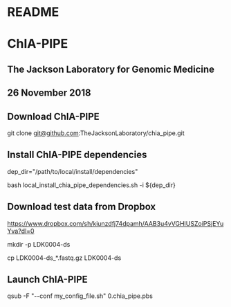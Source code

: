 # README
# ChIA-PIPE
## The Jackson Laboratory for Genomic Medicine
## 26 November 2018


## Download ChIA-PIPE
git clone git@github.com:TheJacksonLaboratory/chia_pipe.git

## Install ChIA-PIPE dependencies
dep_dir="/path/to/local/install/dependencies"

bash local_install_chia_pipe_dependencies.sh -i ${dep_dir}

## Download test data from Dropbox
https://www.dropbox.com/sh/kiunzdfj74dpamh/AAB3u4vVGHIUSZoiPSjEYuYva?dl=0

mkdir -p LDK0004-ds

cp LDK0004-ds_*.fastq.gz LDK0004-ds

## Launch ChIA-PIPE
qsub -F "--conf my_config_file.sh" 0.chia_pipe.pbs
